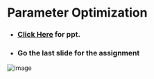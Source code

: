 # Parameter Optimization

- ### **<a href="https://docs.google.com/presentation/d/e/2PACX-1vSOeguXJS_AfKpHdxS1aU91XQ6fN7ubknc80qwXzB1_XghMbnyuQ6Ftecd9vGKrow/pub?start=false&loop=false&delayms=60000"> Click Here</a> for ppt.**
- ### Go the last slide for the assignment

![image](https://github.com/user-attachments/assets/3b7b95ab-bb03-45fb-90a0-f563ec723aa2)
